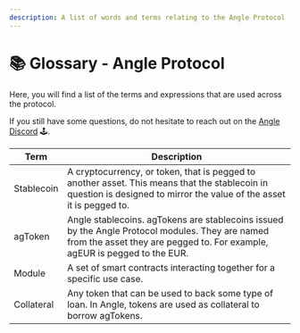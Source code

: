 ```yaml
---
description: A list of words and terms relating to the Angle Protocol
---
```


# 📚 Glossary - Angle Protocol

Here, you will find a list of the terms and expressions that are used across the protocol.

If you still have some questions, do not hesitate to reach out on the [Angle Discord](https://discord.gg/67WSSZqBG6) 🕹️.

| Term | Description |
| ---- |-----------  |
| Stablecoin | A cryptocurrency, or token, that is pegged to another asset. This means that the stablecoin in question is designed to mirror the value of the asset it is pegged to.        |
| agToken | Angle stablecoins. agTokens are stablecoins issued by the Angle Protocol modules. They are named from the asset they are pegged to. For example, agEUR is pegged to the EUR.   |
| Module | A set of smart contracts interacting together for a specific use case.          |
| Collateral | Any token that can be used to back some type of loan. In Angle, tokens are used as collateral to borrow agTokens.   |
